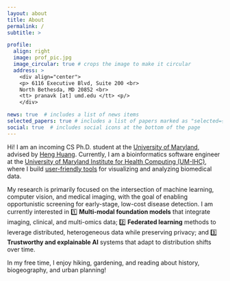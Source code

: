 ```yaml
---
layout: about
title: About
permalink: /
subtitle: > 

profile:
  align: right
  image: prof_pic.jpg
  image_circular: true # crops the image to make it circular
  address: >
    <div align="center">
    <p> 6116 Executive Blvd, Suite 200 <br>
    North Bethesda, MD 20852 <br>
    <tt> pranavk [at] umd.edu </tt> <p/>
    </div>

news: true  # includes a list of news items
selected_papers: true # includes a list of papers marked as "selected={true}"
social: true  # includes social icons at the bottom of the page
---
```


Hi! I am an incoming CS Ph.D. student at the [University of Maryland](https://www.umd.edu), advised by [Heng Huang](https://www.cs.umd.edu/~heng/). Currently, I am a bioinformatics software engineer at the [University of Maryland Institute for Health Computing (UM-IHC)](https://www.ihc.umd.edu/), where I build [user-friendly tools](https://www.podvis.org/) for visualizing and analyzing biomedical data.

My research is primarily focused on the intersection of machine learning, computer vision, and medical imaging, with the goal of enabling opportunistic screening for early-stage, low-cost disease detection. I am currently interested in 1️⃣ **Multi-modal foundation models** that integrate imaging, clinical, and multi-omics data; 2️⃣ **Federated learning** methods to leverage distributed, heterogeneous data while preserving privacy; and 3️⃣ **Trustworthy and explainable AI** systems that adapt to distribution shifts over time.
 
In my free time, I enjoy hiking, gardening, and reading about history, biogeography, and urban planning!